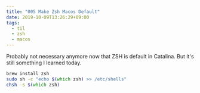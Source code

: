 ```yaml
---
title: "005 Make Zsh Macos Default"
date: 2019-10-09T13:26:29+09:00
tags:
  - til
  - zsh
  - macos
---
```


Probably not necessary anymore now that ZSH is default in Catalina. But it's still something I learned today.

```zsh
brew install zsh
sudo sh -c "echo $(which zsh) >> /etc/shells"
chsh -s $(which zsh)
```
